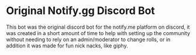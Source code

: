 # Original Notify.gg Discord Bot
This bot was the original discord bot for the notify.me platform on discord, it was created in a short amount of time to help with setting up the community without needing to rely on an admin/moderator to change rolls, or in addition it was made for fun nick nacks, like giphy.
